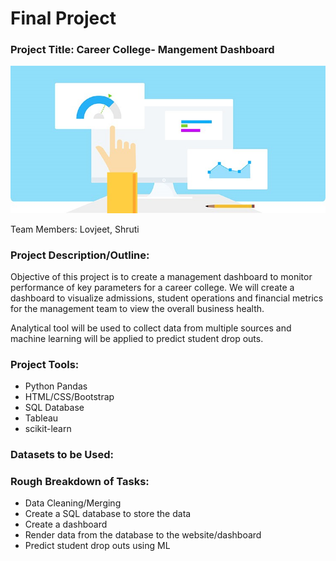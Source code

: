 # Final Project

### Project Title: Career College- Mangement Dashboard

![Dashboard](Images/Dashboard%20pic.jpg)

Team Members: Lovjeet, Shruti

### Project Description/Outline: 
Objective of this project is to create a management dashboard to monitor performance of key parameters for a career college. 
We will create a dashboard to visualize admissions, student operations and financial metrics for the management team to view the overall business health.

Analytical tool will be used to collect data from multiple sources and machine learning will be applied to predict student drop outs.
### Project Tools:

* Python Pandas
* HTML/CSS/Bootstrap
* SQL Database
* Tableau
* scikit-learn

### Datasets to be Used:

### Rough Breakdown of Tasks:

* Data Cleaning/Merging
* Create a SQL database to store the data
* Create a dashboard
* Render data from the database to the website/dashboard
* Predict student drop outs using ML
